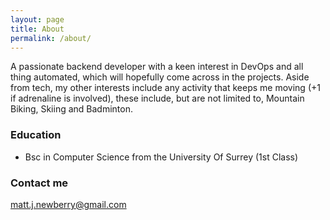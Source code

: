 ```yaml
---
layout: page
title: About
permalink: /about/
---
```


A passionate backend developer with a keen interest in DevOps and all thing automated, which will hopefully come across in the projects.
Aside from tech, my other interests include any activity that keeps me moving (+1 if adrenaline is involved), these include, but are not limited to,
Mountain Biking, Skiing and Badminton.

### Education

- Bsc in Computer Science from the University Of Surrey (1st Class)

### Contact me

[matt.j.newberry@gmail.com](mailto:matt.j.newberry@gmail.com)